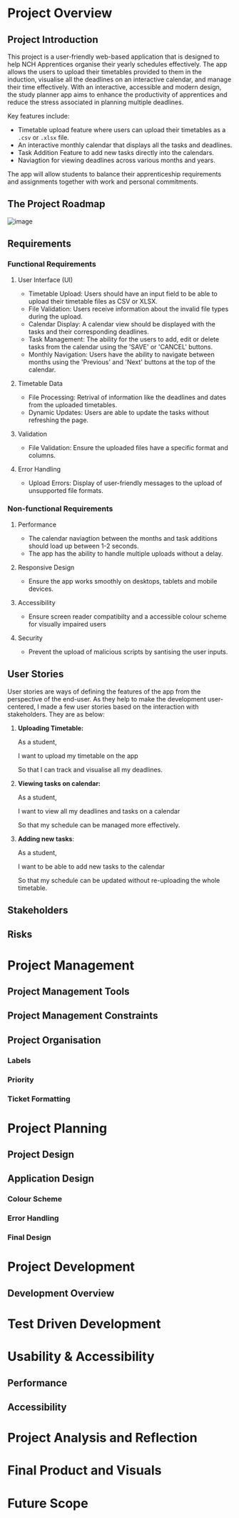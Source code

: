 # Project Overview

## Project Introduction
This project is a user-friendly web-based application that is designed to help NCH Apprentices organise their yearly schedules effectively. The app allows the users to upload their timetables provided to them in the induction, visualise all the deadlines on an interactive calendar, and manage their time effectively. With an interactive, accessible and modern design, the study planner app aims to enhance the productivity of apprentices and reduce the stress associated in planning multiple deadlines. 

Key features include:
- Timetable upload feature where users can upload their timetables as a `.csv` or `.xlsx` file.
- An interactive monthly calendar that displays all the tasks and deadlines.
- Task Addition Feature to add new tasks directly into the calendars.
- Naviagtion for viewing deadlines across various months and years.

The app will allow students to balance their apprenticeship requirements and assignments together with work and personal commitments.

## The Project Roadmap
![image](https://github.com/user-attachments/assets/7fce0552-001b-406b-a5ae-07b62b792e23)

## Requirements
### Functional Requirements 
1. User Interface (UI)
   - Timetable Upload:
     Users should have an input field to be able to upload their timetable files as CSV or XLSX.
   - File Validation:
     Users receive information about the invalid file types during the upload.
   - Calendar Display:
     A calendar view should be displayed with the tasks and their corresponding deadlines.
   - Task Management:
     The ability for the users to add, edit or delete tasks from the calendar using the 'SAVE' or 'CANCEL' buttons.
   - Monthly Navigation:
     Users have the ability to navigate between months using the 'Previous' and 'Next' buttons at the top of the calendar.

2. Timetable Data
   - File Processing:
     Retrival of information like the deadlines and dates from the uploaded timetables.
   - Dynamic Updates:
     Users are able to update the tasks without refreshing the page.

3. Validation
   - File Validation:
     Ensure the uploaded files have a specific format and columns.

4. Error Handling
   - Upload Errors:
     Display of user-friendly messages to the upload of unsupported file formats.

### Non-functional Requirements
1. Performance
   - The calendar naviagtion between the months and task additions should load up between 1-2 seconds.
   - The app has the ability to handle multiple uploads without a delay.
  
2. Responsive Design
   - Ensure the app works smoothly on desktops, tablets and mobile devices.
  
3. Accessibility
   - Ensure screen reader compatibilty and a accessible colour scheme for visually impaired users
  
4. Security
   - Prevent the upload of malicious scripts by santising the user inputs.

## User Stories
User stories are ways of defining the features of the app from the perspective of the end-user. As they help to make the development user-centered, I made a few user stories based on the interaction with stakeholders. They are as below:
1. **Uploading Timetable:**

   As a student,

   I want to upload my timetable on the app

   So that I can track and visualise all my deadlines.

3. **Viewing tasks on calendar:**
   
   As a student,

   I want to view all my deadlines and tasks on a calendar

   So that my schedule can be managed more effectively.

5. **Adding new tasks**:
   
   As a student,

   I want to be able to add new tasks to the calendar

   So that my schedule can be updated without re-uploading the whole timetable.
   
## Stakeholders

## Risks

# Project Management

## Project Management Tools

## Project Management Constraints

## Project Organisation

### Labels

### Priority

### Ticket Formatting

# Project Planning

## Project Design

## Application Design

### Colour Scheme
### Error Handling
### Final Design

# Project Development

## Development Overview

# Test Driven Development

# Usability & Accessibility

## Performance
## Accessibility


# Project Analysis and Reflection

# Final Product and Visuals

# Future Scope
